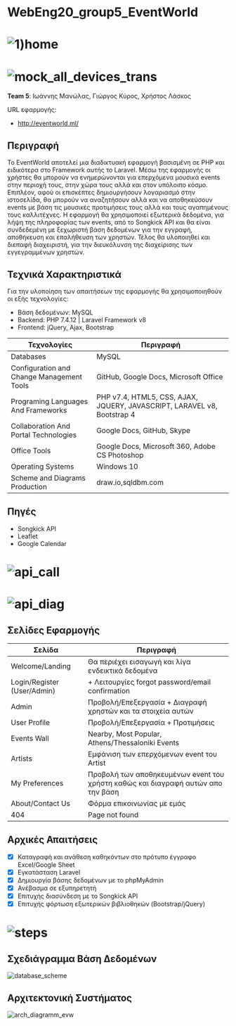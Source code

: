 # WebEng20_group5_EventWorld

# ![1)home](https://user-images.githubusercontent.com/73962468/103565082-5ae03180-4ec8-11eb-9055-09d6ef4255f5.png)

# ![mock_all_devices_trans](https://user-images.githubusercontent.com/73081195/104765952-69ed9c00-5772-11eb-85ff-293bd22f4d86.png)

**Team 5**: Ιωάννης Μανώλας, Γιώργος Κύρος, Χρήστος Λάσκος

URL εφαρμογής: 
- http://eventworld.ml/

## Περιγραφή
To EventWorld αποτελεί μια διαδικτυακή εφαρμογή βασισμένη σε PHP και ειδικότερα στο Framework αυτής το Laravel. Μέσω της εφαρμογής οι χρήστες θα μπορούν να ενημερώνονται για επερχόμενα μουσικά events στην περιοχή τους, στην χώρα τους αλλά και στον υπόλοιπο κόσμο. Επιπλέον, αφού οι επισκέπτες δημιουργήσουν λογαριασμό στην ιστοσελίδα, θα μπορούν να αναζητήσουν αλλά και να αποθηκεύσουν events με βάση τις μουσικές προτιμήσεις τους αλλά και τους αγαπημένους τους καλλιτέχνες. Η εφαρμογή θα χρησιμοποιεί εξωτερικά δεδομένα, για λήψη της πληροφορίας των events, από το Songkick API και θα είναι συνδεδεμένη με ξεχωριστή βάση δεδομένων για την εγγραφή, αποθήκευση και επαλήθευση των χρηστών. Τέλος θα υλοποιηθεί και διεπαφή διαχειριστή, για την διευκόλυνση της διαχείρισης των εγγεγραμμένων χρηστών.

## Τεχνικά Χαρακτηριστικά
Για την υλοποίηση των απαιτήσεων της εφαρμογής θα χρησιμοποιηθούν οι εξής τεχνολογίες:
- Βάση δεδομένων: MySQL
- Backend: PHP 7.4.12 | Laravel Framework v8
- Frontend: jQuery, Ajax, Bootstrap

Τεχνολογίες | Περιγραφή
------ | ---------
Databases | MySQL
Configuration and Change Management Tools | GitHub, Google Docs, Microsoft Office
Programing Languages And Frameworks | PHP v7.4, HTML5, CSS, AJAX, JQUERY, JAVASCRIPT, LARAVEL v8, Bootstrap 4
Collaboration And Portal Technologies | Google Docs, GitHub, Skype
Office Tools | Google Docs, Microsoft 360, Adobe CS Photoshop
Operating Systems | Windows 10
Scheme and Diagrams Production | draw.io,sqldbm.com

## Πηγές
- Songkick API
- Leaflet 
- Google Calendar

# ![api_call](https://user-images.githubusercontent.com/73081195/101267816-d2099500-3765-11eb-9ae9-022b96420ec1.jpg)

# ![api_diag](https://user-images.githubusercontent.com/73962468/104775533-23ec0480-5781-11eb-9c18-daa50324b1e3.png)

## Σελίδες Eφαρμογής
Σελίδα | Περιγραφή
------ | ---------
Welcome/Landing | Θα περιέχει εισαγωγή και λίγα ενδεικτικά δεδομένα
Login/Register (User/Admin) | + Λειτουργίες forgot password/email confirmation 
Admin | Προβολή/Επεξεργασία + Διαγραφή χρηστών και τα στοιχεία αυτών
User Profile | Προβολή/Επεξεργασία + Προτιμήσεις
Events Wall | Nearby, Most Popular, Athens/Thessaloniki Events
Artists | Εμφάνιση των επερχόμενων event του Artist
My Preferences | Προβολή των αποθηκευμένων event του χρήστη καθώς και διαγραφή αυτών απο την βάση
About/Contact Us | Φόρμα επικοινωνίας με εμάς
404 | Page not found

## Αρχικές Απαιτήσεις
- [x] Καταγραφή και ανάθεση καθηκόντων στο πρότυπο έγγραφο Excel/Google Sheet
- [x] Εγκατάσταση Laravel
- [x] Δημιουργία βάσης δεδομένων με το phpMyAdmin
- [x] Ανέβασμα σε εξυπηρετητή
- [x] Επιτυχής διασύνδεση με το Songkick API
- [x] Επιτυχής φόρτωση εξωτερικών βιβλιοθηκών (Bootstrap/jQuery)

# ![steps](https://user-images.githubusercontent.com/73962468/104775529-22224100-5781-11eb-94eb-8acd81c736d7.png)

## Σχεδιάγραμμα Βάση Δεδομένων
![database_scheme](https://user-images.githubusercontent.com/73081195/103562447-c542a300-4ec3-11eb-9e91-fa4738275f8e.png)

## Αρχιτεκτονική Συστήματος
![arch_diagramm_evw](https://user-images.githubusercontent.com/73081195/101262381-f1dd9080-3746-11eb-9a71-3a11b8ffd5df.jpg)
